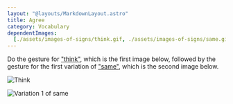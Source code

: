 ```yaml
---
layout: "@layouts/MarkdownLayout.astro"
title: Agree
category: Vocabulary
dependentImages:
  [./assets/images-of-signs/think.gif, ./assets/images-of-signs/same.gif]
---
```


Do the gesture for ["think"](./think),
which is the first image below,
followed by the gesture for the first variation of ["same"](./same),
which is the second image below.

![Think](@signs/think.gif)

![Variation 1 of same](@signs/same-variation-1.gif)
